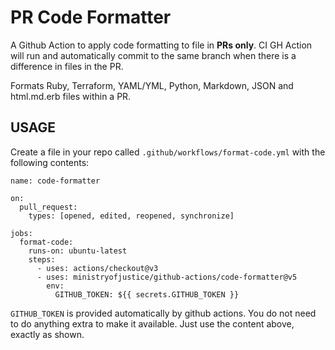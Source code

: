 # PR Code Formatter

A Github Action to apply code formatting to file in **PRs only**. CI GH Action will run and automatically commit to the same branch when there is a difference in files in the PR.

Formats Ruby, Terraform, YAML/YML, Python, Markdown, JSON and html.md.erb files within a PR.

## USAGE

Create a file in your repo called `.github/workflows/format-code.yml` with the
following contents:

```
name: code-formatter

on:
  pull_request:
    types: [opened, edited, reopened, synchronize]

jobs:
  format-code:
    runs-on: ubuntu-latest
    steps:
      - uses: actions/checkout@v3
      - uses: ministryofjustice/github-actions/code-formatter@v5
        env:
          GITHUB_TOKEN: ${{ secrets.GITHUB_TOKEN }}
```

`GITHUB_TOKEN` is provided automatically by github actions. You do
not need to do anything extra to make it available. Just use the
content above, exactly as shown.
